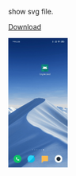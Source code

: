 show svg file.



[Download](https://github.com/AlexZhai0/SvgAndroid/raw/master/app/src/main/assets/app-debug.apk "Download Apk")



<img src="https://github.com/AlexZhai0/SvgAndroid/raw/master/app/src/main/res/drawable-xhdpi/svg.gif" style="zoom:30%"/>
